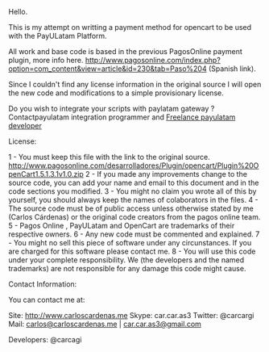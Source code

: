 Hello.

This is my attempt on writting a payment method for opencart to be used with the PayULatam Platform.

All work and base code is based in the previous PagosOnline payment plugin, more info here.
http://www.pagosonline.com/index.php?option=com_content&view=article&id=230&tab=Paso%204 (Spanish link).

Since I couldn't find any license information in the original source I will open the new code and modifications to a simple provisionary license.

Do you wish to integrate your scripts with paylatam gateway ? Contactpayulatam integration programmer and [Freelance payulatam developer](https://www.phpfreelanceprogrammer.com/paymentgatewayintegration.html)


License:

1 - You must keep this file with the link to the original source. http://www.pagosonline.com/desarrolladores/Plugin/opencart/Plugin%20OpenCart1.5.1.3.1v1.0.zip
2 - If you made any improvements change to the source code, you can add your name and email to this document and in the code sections you modified.
3 - You might no claim you wrote all of this by yourself, you should always keep the names of colaborators in the files.
4 - The source code must be of public access unless otherwise stated by me (Carlos Cárdenas) or the original code creators from the pagos online team.
5 - Pagos Online , PayULatam and OpenCart are trademarks of their respective owners.
6 - Any new code must be commented and explained.
7 - You might no sell this piece of software under any circunstances. If you are charged for this software please contact me.
8 - You will use this code under your complete responsibility. We (the developers and the named trademarks) are not responsible for any damage this code might cause.


Contact Information:

You can contact me at:

Site: http://www.carloscardenas.me
Skype: car.car.as3
Twitter: @carcargi
Mail: carlos@carloscardenas.me | car.car.as3@gmail.com

Developers:
@carcagi








